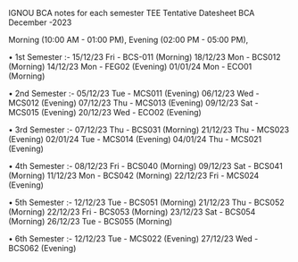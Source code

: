 IGNOU BCA notes for each semester
TEE Tentative Datesheet BCA
December -2023

Morning (10:00 AM - 01:00 PM),
Evening (02:00 PM - 05:00 PM),

• 1st Semester :-
15/12/23 Fri - BCS-011 (Morning)
18/12/23 Mon - BCS012 (Morning)
14/12/23 Mon - FEG02 (Evening)
01/01/24 Mon - ECO01 (Morning)

• 2nd Semester :-
05/12/23 Tue - MCS011 (Evening)
06/12/23 Wed - MCS012 (Evening)
07/12/23 Thu - MCS013 (Evening)
09/12/23 Sat - MCS015 (Evening)
20/12/23 Wed - ECO02 (Evening)

• 3rd Semester :-
07/12/23 Thu - BCS031 (Morning)
21/12/23 Thu - MCS023 (Evening)
02/01/24 Tue - MCS014 (Evening)
04/01/24 Thu - MCS021 (Evening)

• 4th Semester :-
08/12/23 Fri - BCS040 (Morning)
09/12/23 Sat - BCS041 (Morning)
11/12/23 Mon - BCS042 (Morning)
22/12/23 Fri - MCS024 (Evening)

• 5th Semester :-
12/12/23 Tue - BCS051 (Morning)
21/12/23 Thu - BCS052 (Morning)
22/12/23 Fri - BCS053 (Morning)
23/12/23 Sat - BCS054 (Morning)
26/12/23 Tue - BCS055 (Morning)

• 6th Semester :-
12/12/23 Tue - MCS022 (Evening)
27/12/23 Wed - BCS062 (Evening)